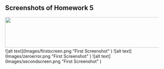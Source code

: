 ## Screenshots of Homework 5

<img src=/Images/firstscreen.png width=600 height=100 />
![alt text](Images/firstscreen.png "First Screenshot"  )
![alt text](Images/zeroerror.png "First Screenshot" )
![alt text](Images/secondscreen.png "First Screenshot" )